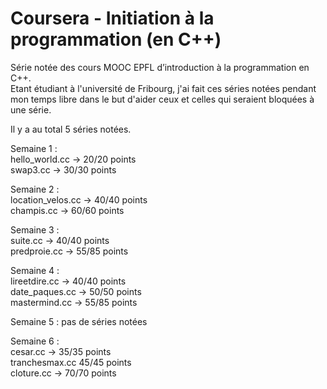 # Coursera - Initiation à la programmation (en C++)
Série notée des cours MOOC EPFL d’introduction à la programmation en C++.  
Etant étudiant à l'université de Fribourg, j'ai fait ces séries notées pendant mon temps libre dans le but d'aider ceux et celles qui seraient bloquées à une série.  

Il y a au total 5 séries notées.  

Semaine 1 :  
hello_world.cc -> 20/20 points  
swap3.cc -> 30/30 points  

Semaine 2 :  
location_velos.cc -> 40/40 points  
champis.cc -> 60/60 points  

Semaine 3 :  
suite.cc -> 40/40 points  
predproie.cc -> 55/85 points  

Semaine 4 :  
lireetdire.cc -> 40/40 points  
date_paques.cc -> 50/50 points  
mastermind.cc -> 55/85 points  

Semaine 5 : pas de séries notées  

Semaine 6 :  
cesar.cc -> 35/35 points  
tranchesmax.cc 45/45 points  
cloture.cc -> 70/70 points
